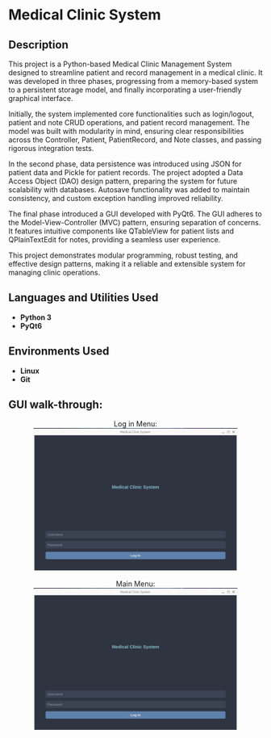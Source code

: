 <h1>Medical Clinic System</h1>


<h2>Description</h2>
This project is a Python-based Medical Clinic Management System designed to streamline patient and record management in a medical clinic. It was developed in three phases, progressing from a memory-based system to a persistent storage model, and finally incorporating a user-friendly graphical interface.

Initially, the system implemented core functionalities such as login/logout, patient and note CRUD operations, and patient record management. The model was built with modularity in mind, ensuring clear responsibilities across the Controller, Patient, PatientRecord, and Note classes, and passing rigorous integration tests.

In the second phase, data persistence was introduced using JSON for patient data and Pickle for patient records. The project adopted a Data Access Object (DAO) design pattern, preparing the system for future scalability with databases. Autosave functionality was added to maintain consistency, and custom exception handling improved reliability.

The final phase introduced a GUI developed with PyQt6. The GUI adheres to the Model-View-Controller (MVC) pattern, ensuring separation of concerns. It features intuitive components like QTableView for patient lists and QPlainTextEdit for notes, providing a seamless user experience.

This project demonstrates modular programming, robust testing, and effective design patterns, making it a reliable and extensible system for managing clinic operations.
<br />


<h2>Languages and Utilities Used</h2>

- <b>Python 3</b> 
- <b>PyQt6</b>

<h2>Environments Used </h2>

- <b>Linux</b>
- <b>Git</b> 

<h2>GUI walk-through:</h2>

<p align="center">
Log in Menu: <br/>
<img src="screenshots/login screen.png" alt="Project Screenshot" height="80%" width="80%">
 
<br />

<p align="center">
Main Menu: <br/>
<img src="screenshots/login screen.png" alt="Project Screenshot" height="80%" width="80%">

<br />


<!--
 ```diff
- text in red
+ text in green
! text in orange
# text in gray
@@ text in purple (and bold)@@
```
--!>
